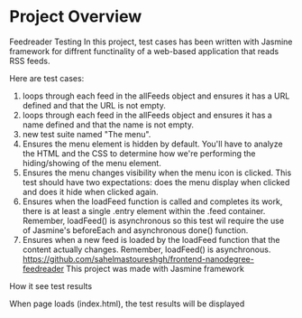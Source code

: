 # Project Overview
Feedreader Testing
In this project, test cases has been written with Jasmine framework for diffrent functinality of a web-based application that reads RSS feeds.

Here are test cases:
1. loops through each feed in the allFeeds object and ensures it has a URL defined and that the URL is not empty.
2. loops through each feed in the allFeeds object and ensures it has a name defined and that the name is not empty.
3. new test suite named "The menu".
4. Ensures the menu element is hidden by default. You'll have to analyze the HTML and the CSS to determine how we're performing the hiding/showing of the menu element.
5. Ensures the menu changes visibility when the menu icon is clicked. This test should have two expectations: does the menu display when clicked and does it hide when clicked again.
6. Ensures when the loadFeed function is called and completes its work, there is at least a single .entry element within the .feed container. Remember, loadFeed() is asynchronous so this test wil require the use of Jasmine's beforeEach and asynchronous done() function.
7. Ensures when a new feed is loaded by the loadFeed function that the content actually changes. Remember, loadFeed() is asynchronous.
https://github.com/sahelmastoureshgh/frontend-nanodegree-feedreader
This project was made with Jasmine framework

How it see test results

When page loads (index.html), the test results will be displayed 
